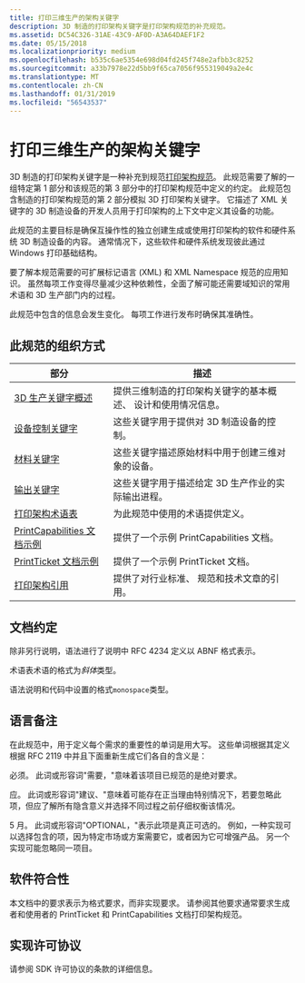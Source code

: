 ```yaml
---
title: 打印三维生产的架构关键字
description: 3D 制造的打印架构关键字是打印架构规范的补充规范。
ms.assetid: DC54C326-31AE-43C9-AF0D-A3A64DAEF1F2
ms.date: 05/15/2018
ms.localizationpriority: medium
ms.openlocfilehash: b535c6ae5354e698d04fd245f748e2afbb3c8252
ms.sourcegitcommit: a33b7978e22d5bb9f65ca7056f955319049a2e4c
ms.translationtype: MT
ms.contentlocale: zh-CN
ms.lasthandoff: 01/31/2019
ms.locfileid: "56543537"
---
```

# <a name="print-schema-keywords-for-3d-manufacturing"></a>打印三维生产的架构关键字


3D 制造的打印架构关键字是一种补充到规范[打印架构规范](http://download.microsoft.com/download/d/e/c/deca6e6b-3e81-48e7-b7ef-6d92a547d03c/print-schema-spec-2-0.zip)。 此规范需要了解的一组特定第 1 部分和该规范的第 3 部分中的打印架构规范中定义的约定。 此规范包含制造的打印架构规范的第 2 部分模拟 3D 打印架构关键字。 它描述了 XML 关键字的 3D 制造设备的开发人员用于打印架构的上下文中定义其设备的功能。

此规范的主要目标是确保互操作性的独立创建生成或使用打印架构的软件和硬件系统 3D 制造设备的内容。 通常情况下，这些软件和硬件系统发现彼此通过 Windows 打印基础结构。

要了解本规范需要的可扩展标记语言 (XML) 和 XML Namespace 规范的应用知识。 虽然每项工作变得尽量减少这种依赖性，全面了解可能还需要域知识的常用术语和 3D 生产部门内的过程。

此规范中包含的信息会发生变化。 每项工作进行发布时确保其准确性。

## <a name="how-this-specification-is-organized"></a>此规范的组织方式


| 部分                                                                      | 描述                                                                                                |
|------------------------------------------------------------------------------|------------------------------------------------------------------------------------------------------------|
| [3D 生产关键字概述](3d-manufacturing-keywords-overview.md) | 提供三维制造的打印架构关键字的基本概述、 设计和使用情况信息。 |
| [设备控制关键字](device-control-keywords.md)                       | 这些关键字用于提供对 3D 制造设备的控制。                               |
| [材料关键字](material-keywords.md)                                   | 这些关键字描述原始材料中用于创建三维对象的设备。                          |
| [输出关键字](output-keywords.md)                                       | 这些关键字用于描述给定 3D 生产作业的实际输出进程。          |
| [打印架构术语表](print-schema-glossary.md)                           | 为此规范中使用的术语提供定义。                                                 |
| [PrintCapabilities 文档示例](example-printcapabilities-document.md) | 提供了一个示例 PrintCapabilities 文档。                                                            |
| [PrintTicket 文档示例](example-printticket-document.md)             | 提供了一个示例 PrintTicket 文档。                                                                  |
| [打印架构引用](print-schema-references.md)                       | 提供了对行业标准、 规范和技术文章的引用。                         |


## <a name="document-conventions"></a>文档约定


除非另行说明，语法进行了说明中 RFC 4234 定义以 ABNF 格式表示。

术语表术语的格式为*斜体*类型。

语法说明和代码中设置的格式`monospace`类型。

## <a name="language-notes"></a>语言备注


在此规范中，用于定义每个需求的重要性的单词是用大写。 这些单词根据其定义根据 RFC 2119 中并且下面重新生成它们各自的含义是：

必须。 此词或形容词"需要，"意味着该项目已规范的是绝对要求。

应。 此词或形容词"建议、"意味着可能存在正当理由特别情况下，若要忽略此项，但应了解所有隐含意义并选择不同过程之前仔细权衡该情况。

5 月。 此词或形容词"OPTIONAL，"表示此项是真正可选的。 例如，一种实现可以选择包含的项，因为特定市场或方案需要它，或者因为它可增强产品。 另一个实现可能忽略同一项目。

## <a name="software-conformance"></a>软件符合性


本文档中的要求表示为格式要求，而非实现要求。 请参阅其他要求通常要求生成者和使用者的 PrintTicket 和 PrintCapabilities 文档打印架构规范。

## <a name="implementation-license-agreement"></a>实现许可协议


请参阅 SDK 许可协议的条款的详细信息。






